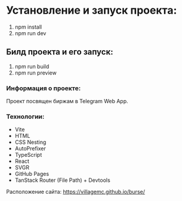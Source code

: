 # Установление и запуск проекта:

1. npm install
2. npm run dev

## Билд проекта и его запуск:

1. npm run build
2. npm run preview

### Информация о проекте:

Проект посвящен биржам в Telegram Web App.

### Технологии:

- Vite
- HTML
- CSS Nesting
- AutoPrefixer
- TypeScript
- React
- SVGR
- GitHub Pages
- TanStack Router (File Path) + Devtools

Расположение сайта: https://villagemc.github.io/burse/